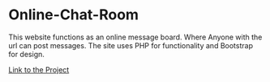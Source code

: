 # Online-Chat-Room
This website functions as an online message board. Where Anyone with the url can post messages. The site uses PHP for functionality and Bootstrap for design.

[Link to the Project](https://Online-Chat-Room.johnnyt001.repl.co)


